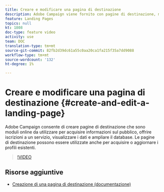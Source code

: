 ```yaml
---
title: Creare e modificare una pagina di destinazione
description: Adobe Campaign viene fornito con pagine di destinazione, moduli online che possono essere utilizzati per acquisire informazioni sui tipi di pubblico, offrire iscrizioni a un servizio, visualizzare i dati e ampliare il database. Le pagine di destinazione possono essere utilizzate anche per acquisire o aggiornare i profili esistenti. Questi video spiegano come creare, modificare e testare le pagine di destinazione in Adobe Campaign Standard.
feature: Landing Pages
topics: null
kt: 1808
doc-type: feature video
activity: use
team: DOC
translation-type: tm+mt
source-git-commit: 82fb2d39dc61a55c0aa20ca1fa215f35a7dd9088
workflow-type: tm+mt
source-wordcount: '132'
ht-degree: 1%

---
```



# Creare e modificare una pagina di destinazione {#create-and-edit-a-landing-page}

Adobe Campaign consente di creare pagine di destinazione che sono moduli online da utilizzare per acquisire informazioni sul pubblico, offrire iscrizioni a un servizio, visualizzare i dati e ampliare il database. Le pagine di destinazione possono essere utilizzate anche per acquisire o aggiornare i profili esistenti.

>[!VIDEO](https://video.tv.adobe.com/v/24093?quality=12)

## Risorse aggiuntive

* [Creazione di una pagina di destinazione (documentazione)](https://docs.campaign.adobe.com/doc/standard/getting_started/en/ACS_CreateLandingPage.html)
